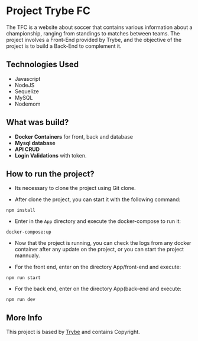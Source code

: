 # Project Trybe FC


The TFC is a website about soccer that contains various information about a championship, ranging from standings to matches between teams. The project involves a Front-End provided by Trybe, and the objective of the project is to build a Back-End to complement it.

## Technologies Used

* Javascript
* NodeJS
* Sequelize
* MySQL
* Nodemom

## What was build?
* **Docker Containers** for front, back and database
* **Mysql database**
* **API CRUD**
* **Login Validations** with token. 

## How to run the project?

* Its necessary to clone the project using Git clone.

* After clone the project, you can start it with the following command:
```
npm install
```
* Enter in the ```App``` directory and execute the docker-compose to run it:
 ```
 docker-compose:up 
 ```
 * Now that the project is running, you can check the logs from any docker container after any update on the project, or you can start the project mannualy.
 
 * For the front end, enter on the directory App/front-end and execute:
 ``` 
 npm run start
 ```
 * For the back end, enter on the directory App(back-end and execute:
 ```
 npm run dev
 ```
 
 ## More Info
 This project is based by [Trybe](https://www.betrybe.com/) and contains Copyright.
